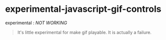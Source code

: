 # experimental-javascript-gif-controls

experimental : *NOT WORKING*

> It's little experimental for make gif playable. It is actually a failure.
